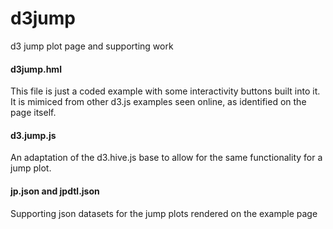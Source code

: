 # d3jump
d3 jump plot page and supporting work

#### d3jump.hml
This file is just a coded example with some interactivity buttons built into it. It is mimiced from other d3.js examples seen online, as identified on the page itself. 

#### d3.jump.js
An adaptation of the d3.hive.js base to allow for the same functionality for a jump plot. 

#### jp.json and jpdtl.json
Supporting json datasets for the jump plots rendered on the example page